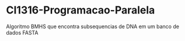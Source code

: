 # CI1316-Programacao-Paralela
Algoritmo BMHS que encontra subsequencias de DNA em um banco de dados FASTA
